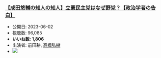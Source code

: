 ### [【成田悠輔の知人の知人】立憲民主党はなぜ野党？【政治学者の告白】](https://www.youtube.com/watch?v=YGXltHPgRSU)
-   公開日: 2023-06-02
-   視聴数: 96,085
-   **いいね数: 1,806**
-   出演者: 前田耕, [高橋弘樹](/rehacq_fan/people/高橋弘樹 "wikilink")
- [![](https://img.youtube.com/vi/YGXltHPgRSU/hqdefault.jpg)](https://www.youtube.com/watch?v=YGXltHPgRSU)
